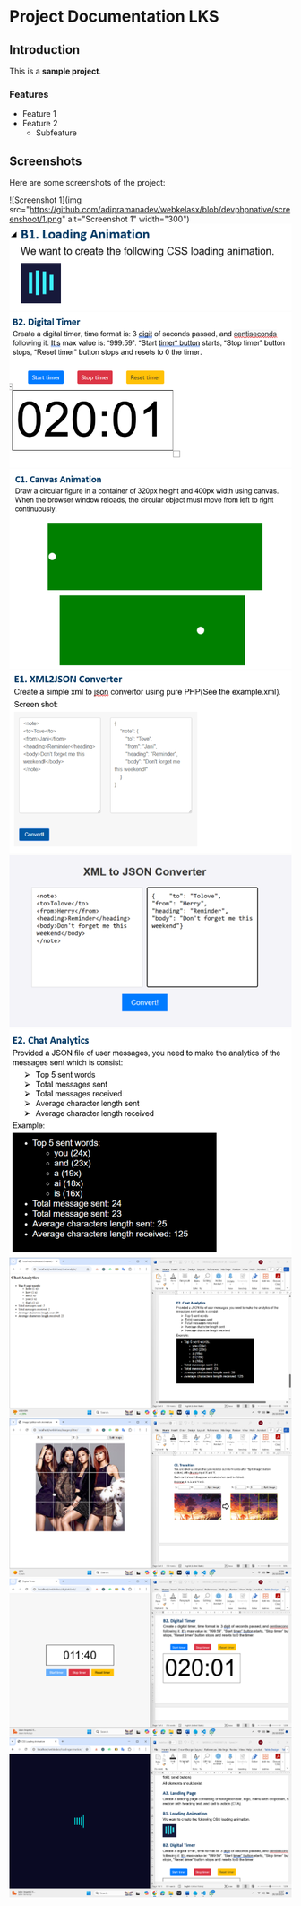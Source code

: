 # Project Documentation LKS

## Introduction
This is a **sample project**.

### Features
- Feature 1
- Feature 2
  - Subfeature


## Screenshots

Here are some screenshots of the project:

![Screenshot 1](img src="https://github.com/adipramanadev/webkelasx/blob/devphpnative/screenshoot/1.png" alt="Screenshot 1" width="300")
![Screenshot 2](screenshoot/2.png)
![Screenshot 2](screenshoot/3.png)
![Screenshot 2](screenshoot/4.png)
![Screenshot 2](screenshoot/5.png)
![Screenshot 2](screenshoot/6.png)
![Screenshot 2](screenshoot/7.png)
![Screenshot 2](screenshoot/8.png)
![Screenshot 2](screenshoot/9.png)
![Screenshot 2](screenshoot/10.png)
![Screenshot 2](screenshoot/11.png)


